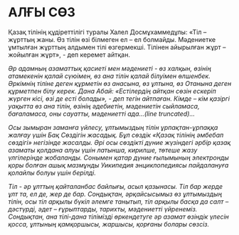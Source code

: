 # АЛҒЫ СӨЗ
Қазақ тілінің құдіреттілігі туралы Халел Досмұхаммедұлы: «Тіл – жұрттың жаны. Өз тілін өзі білмеген ел – ел болмайды. Мәдениетке ұмтылған жұрттың алдымен тілі өзгермекші. Тілінен айырылған жұрт – жойылған жұрт», - деп керемет айтқан.</em></p>
<p class="templatemo-home-text templatemo-light-gray-text"><em>Әр адамның азаматтық қасиеті мен мәдениеті - өз халқын, өзінің атамекенін қалай сүюімен, өз ана тілін қалай білуімен өлшенбек.  Әркімнің тіліне деген құрметін өз анасына, өз ұлтына, өз Отанына деген құрметпен білу керек. Дана Абай: «Естілердің айтқан сөзін ескеріп жүрген кісі, өзі де есті болады», - деп тегін айтпаған. Кімде – кім қазіргі уақытта өз  ана тілін, өзінің әдебиетін, мәдениетін  сыйламаса, бағаламаса, оны сауатты, мәдениетті ада...(line truncated)...
<p class="templatemo-home-text templatemo-light-gray-text"><em>Осы зымыран заманға үйлесу, ұлтымыздың тілін ұрпақтан-ұрпаққа жалғау үшін Бақ Сөздігін жасадық. Бұл сөздік «Қазақ тілінің әмбебап сөздігі» негізінде жасалды. Әрі осы сөздікті дүние жүзіндегі әрбір қазақ азаматы қолдана алуы үшін латынша, кирилше, төтеше жазу үлгілерінде жобаланды. Сонымен қатар дүние ғылымының электронды қоры болған ашық мазмұнды Уикипедия энциклопедиясы пайдалануға қолайлы болуы үшін берілді. </em></p>
<p class="templatemo-home-text templatemo-light-gray-text"><em>Тіл - әр ұлттың қайталанбас байлығы, асыл қазынасы. Тіл бар жерде ұлт та, ел де, жер де бар. Сондықтан, әрқайсысымыз өз ұлтымыздың тілін, осы тіл арқылы бүкіл әлемге танытып, тіл арқылы басқа да салт – дәстүрді, әдет – ғұрыптарды, тарихты, мәдениетті үйренеміз. Сондықтан, ана тілі-дана тілімізді өркендетуге әр азамат өзіндік үлесін қосса,  ұлтының қамқоршысы, жаршысы, қорғаны болары сөзсіз.</em></p>
